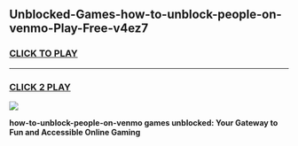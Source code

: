 
## Unblocked-Games-how-to-unblock-people-on-venmo-Play-Free-v4ez7
<h3>
<a href="https://premium76.site?title=how-to-unblock-people-on-venmo&ref=12A">CLICK TO PLAY</a></h3>
<hr>

<h3>
<a href="https://premium76.site?title=how-to-unblock-people-on-venmo&ref=12A">CLICK 2 PLAY</a>
  
</h3>

<a href="https://premium76.site?title=how-to-unblock-people-on-venmo&ref=12A"><img src="https://clearcache.store/games.png"></a>


**how-to-unblock-people-on-venmo games unblocked: Your Gateway to Fun and Accessible Online Gaming**
